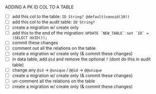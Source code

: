 ADDING A PK ID COL TO A TABLE

- [ ] add this col to the table: `ID String? @default(nanoid(10))`
- [ ] add this col to the audit table: `ID String?`
- [ ] create a migration w/ create only
- [ ] add this to the end of the migration: ``` UPDATE `NEW_TABLE` set `ID` = (SELECT UUID()); ```
- [ ] commit these changes
- [ ] comment out all the relations on the table
- [ ] create a migration w/ create only (& commit these changes)
- [ ] in data table, add `@id` and remove the optional `?` (dont do this in audit table)
- [ ] change any `@id` -> `@unique` / `@@id` -> `@@unique`
- [ ] create a migration w/ create only (& commit these changes)
- [ ] un-comment all the relations on the table
- [ ] create a migration w/ create only (& commit these changes)

